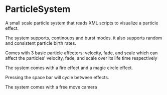 # ParticleSystem
A small scale particle system that reads XML scripts to visualize a particle effect.

The system supports, continouos and burst modes. it also supports random and consistent particle birth rates.

Comes with 3 basic particle affectors: velocity, fade, and scale which can affect the particles' velocity, fade, and scale over its life time respectively

The system comes with a fire effect and a magic circle effect. 

Pressing the space bar will cycle between effects.

The system comes with a free move camera
